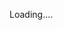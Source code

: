 ---
---
<body onload="callGoogleScript();">
<script>
    // Make an AJAX call to Google Script
    var id= urlPara("id");
  function callGoogleScript() {
    var url = "https://script.google.com/macros/s/AKfycbyd3OPH7qwydqI9BGWn2oSU5uWGjwFwrg4I_nOU90alk7MwjIrQ/exec?callback=loadData&id="+id ;
    
    var request = jQuery.ajax({
      crossDomain: true,
      url: url + encodeURIComponent(id),
      method: "GET",
      dataType: "jsonp"
    });

  }
  // print the returned data
  function loadData(e) {
  var div = document.getElementById('main_content');
       console.log(e.result2);
       div.innerHTML = e.result1;
  }
  
 //get url parameters
 function urlPara(p){
 var url_string = window.location.href;
var url = new URL(url_string);
return url.searchParams.get(p);
}

</script>
<!-- MAIN CONTENT -->
    <div id="main_content_wrap" class="outer">
      <section id="main_content" class="row">
        <p>Loading....</p>
     </section>
    </div>
</body>
